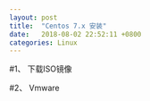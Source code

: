 ```yaml
---
layout: post
title:  "Centos 7.x 安装"
date:   2018-08-02 22:52:11 +0800
categories: Linux
---
```

#1、 下载ISO镜像

#2、 Vmware
